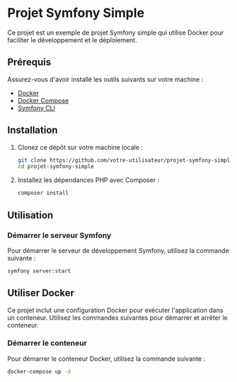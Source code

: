 # Projet Symfony Simple

Ce projet est un exemple de projet Symfony simple qui utilise Docker pour faciliter le développement et le déploiement.

## Prérequis

Assurez-vous d'avoir installé les outils suivants sur votre machine :
- [Docker](https://www.docker.com/get-started)
- [Docker Compose](https://docs.docker.com/compose/install/)
- [Symfony CLI](https://symfony.com/download)

## Installation

1. Clonez ce dépôt sur votre machine locale :

    ```bash
    git clone https://github.com/votre-utilisateur/projet-symfony-simple.git
    cd projet-symfony-simple
    ```

2. Installez les dépendances PHP avec Composer :

    ```bash
    composer install
    ```

## Utilisation

### Démarrer le serveur Symfony

Pour démarrer le serveur de développement Symfony, utilisez la commande suivante :

```bash
symfony server:start
```

## Utiliser Docker

Ce projet inclut une configuration Docker pour exécuter l'application dans un conteneur. Utilisez les commandes suivantes pour démarrer et arrêter le conteneur.

### Démarrer le conteneur

Pour démarrer le conteneur Docker, utilisez la commande suivante :
```bash
docker-compose up -d
```